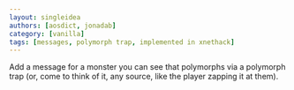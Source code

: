 ```yaml
---
layout: singleidea
authors: [aosdict, jonadab]
category: [vanilla]
tags: [messages, polymorph trap, implemented in xnethack]
---
```

Add a message for a monster you can see that polymorphs via a polymorph trap (or, come to think of it, any source, like the player zapping it at them).
